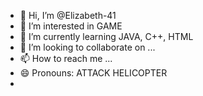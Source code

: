 - 👋 Hi, I’m @Elizabeth-41
- 👀 I’m interested in GAME
- 🌱 I’m currently learning JAVA, C++, HTML
- 💞️ I’m looking to collaborate on ...
- 📫 How to reach me ...
- 😄 Pronouns: ATTACK HELICOPTER
- 
<!---
Elizabeth-41/Elizabeth-41 is a ✨ special ✨ repository because its `README.md` (this file) appears on your GitHub profile.
You can click the Preview link to take a look at your changes.
--->
